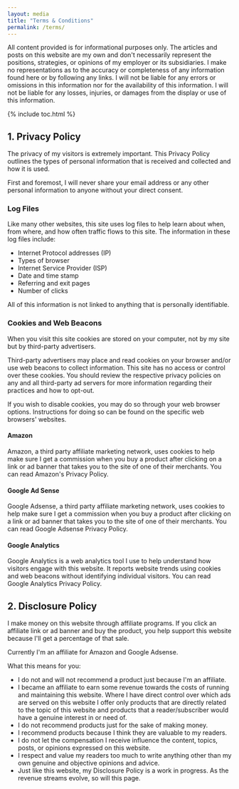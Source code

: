 ```yaml
---
layout: media
title: "Terms & Conditions"
permalink: /terms/
---
```


All content provided is for informational purposes only. The articles and posts on this website are my own and don't necessarily represent the positions, strategies, or opinions of my employer or its subsidiaries. I make no representations as to the accuracy or completeness of any information found here or by following any links. I will not be liable for any errors or omissions in this information nor for the availability of this information. I will not be liable for any losses, injuries, or damages from the display or use of this information.

{% include toc.html %}

## 1. Privacy Policy

The privacy of my visitors is extremely important. This Privacy Policy outlines the types of personal information that is received and collected and how it is used.

First and foremost, I will never share your email address or any other personal information to anyone without your direct consent.

### Log Files

Like many other websites, this site uses log files to help learn about when, from where, and how often traffic flows to this site. The information in these log files include:

* Internet Protocol addresses (IP)
* Types of browser
* Internet Service Provider (ISP)
* Date and time stamp
* Referring and exit pages
* Number of clicks

All of this information is not linked to anything that is personally identifiable.

### Cookies and Web Beacons

When you visit this site <convenience> cookies are stored on your computer, not by my site but by third-party advertisers.

Third-party advertisers may place and read cookies on your browser and/or use web beacons to collect information. This site has no access or control over these cookies. You should review the respective privacy policies on any and all third-party ad servers for more information regarding their practices and how to opt-out.

If you wish to disable cookies, you may do so through your web browser options. Instructions for doing so can be found on the specific web browsers' websites.

#### Amazon

Amazon, a third party affiliate marketing network, uses cookies to help make sure I get a commission when you buy a product after clicking on a link or ad banner that takes you to the site of one of their merchants. You can read Amazon's Privacy Policy.

#### Google Ad Sense

Google Adsense, a third party affiliate marketing network, uses cookies to help make sure I get a commission when you buy a product after clicking on a link or ad banner that takes you to the site of one of their merchants. You can read Google Adsense Privacy Policy.

#### Google Analytics

Google Analytics is a web analytics tool I use to help understand how visitors engage with this website. It reports website trends using cookies and web beacons without identifying individual visitors. You can read Google Analytics Privacy Policy.

## 2. Disclosure Policy

I make money on this website through affiliate programs. If you click an affiliate link or ad banner and buy the product, you help support this website because I'll get a percentage of that sale.

Currently I'm an affiliate for Amazon and Google Adsense.

What this means for you:

* I do not and will not recommend a product just because I'm an affiliate.
* I became an affiliate to earn some revenue towards the costs of running and maintaining this website. Where I have direct control over which ads are served on this website I offer only products that are directly related to the topic of this website and products that a reader/subscriber would have a genuine interest in or need of.
* I do not recommend products just for the sake of making money.
* I recommend products because I think they are valuable to my readers.
* I do not let the compensation I receive influence the content, topics, posts, or opinions expressed on this website.
* I respect and value my readers too much to write anything other than my own genuine and objective opinions and advice.
* Just like this website, my Disclosure Policy is a work in progress. As the revenue streams evolve, so will this page.
